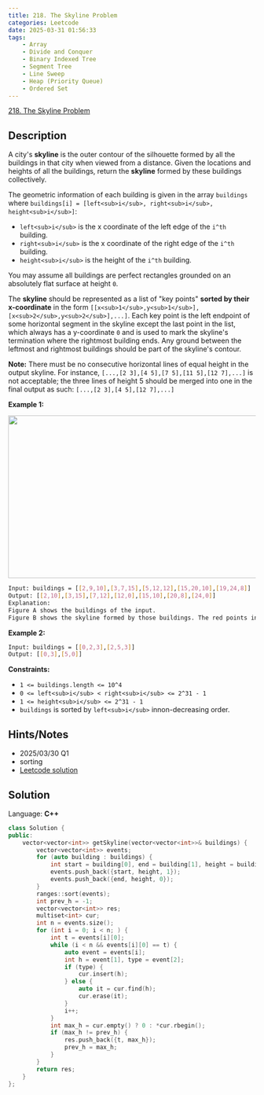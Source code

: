 ```yaml
---
title: 218. The Skyline Problem
categories: Leetcode
date: 2025-03-31 01:56:33
tags:
    - Array
    - Divide and Conquer
    - Binary Indexed Tree
    - Segment Tree
    - Line Sweep
    - Heap (Priority Queue)
    - Ordered Set
---
```


[218. The Skyline Problem](https://leetcode.com/problems/the-skyline-problem/description/?envType=company&envId=apple&favoriteSlug=apple-six-months)

## Description

A city's **skyline**  is the outer contour of the silhouette formed by all the buildings in that city when viewed from a distance. Given the locations and heights of all the buildings, return the **skyline**  formed by these buildings collectively.

The geometric information of each building is given in the array `buildings` where `buildings[i] = [left<sub>i</sub>, right<sub>i</sub>, height<sub>i</sub>]`:

- `left<sub>i</sub>` is the x coordinate of the left edge of the `i^th` building.
- `right<sub>i</sub>` is the x coordinate of the right edge of the `i^th` building.
- `height<sub>i</sub>` is the height of the `i^th` building.

You may assume all buildings are perfect rectangles grounded on an absolutely flat surface at height `0`.

The **skyline**  should be represented as a list of "key points" **sorted by their x-coordinate**  in the form `[[x<sub>1</sub>,y<sub>1</sub>],[x<sub>2</sub>,y<sub>2</sub>],...]`. Each key point is the left endpoint of some horizontal segment in the skyline except the last point in the list, which always has a y-coordinate `0` and is used to mark the skyline's termination where the rightmost building ends. Any ground between the leftmost and rightmost buildings should be part of the skyline's contour.

<b>Note:</b> There must be no consecutive horizontal lines of equal height in the output skyline. For instance, `[...,[2 3],[4 5],[7 5],[11 5],[12 7],...]` is not acceptable; the three lines of height 5 should be merged into one in the final output as such: `[...,[2 3],[4 5],[12 7],...]`

**Example 1:**

<img alt="" src="https://assets.leetcode.com/uploads/2020/12/01/merged.jpg" style="width: 800px; height: 331px;">

```bash
Input: buildings = [[2,9,10],[3,7,15],[5,12,12],[15,20,10],[19,24,8]]
Output: [[2,10],[3,15],[7,12],[12,0],[15,10],[20,8],[24,0]]
Explanation:
Figure A shows the buildings of the input.
Figure B shows the skyline formed by those buildings. The red points in figure B represent the key points in the output list.
```

**Example 2:**

```bash
Input: buildings = [[0,2,3],[2,5,3]]
Output: [[0,3],[5,0]]
```

**Constraints:**

- `1 <= buildings.length <= 10^4`
- `0 <= left<sub>i</sub> < right<sub>i</sub> <= 2^31 - 1`
- `1 <= height<sub>i</sub> <= 2^31 - 1`
- `buildings` is sorted by `left<sub>i</sub>` innon-decreasing order.

## Hints/Notes

- 2025/03/30 Q1
- sorting
- [Leetcode solution](https://leetcode.cn/problems/the-skyline-problem/solutions/872710/tian-ji-xian-wen-ti-by-leetcode-solution-ozse/?envType=company&envId=apple&favoriteSlug=apple-six-months)

## Solution

Language: **C++**

```C++
class Solution {
public:
    vector<vector<int>> getSkyline(vector<vector<int>>& buildings) {
        vector<vector<int>> events;
        for (auto building : buildings) {
            int start = building[0], end = building[1], height = building[2];
            events.push_back({start, height, 1});
            events.push_back({end, height, 0});
        }
        ranges::sort(events);
        int prev_h = -1;
        vector<vector<int>> res;
        multiset<int> cur;
        int n = events.size();
        for (int i = 0; i < n; ) {
            int t = events[i][0];
            while (i < n && events[i][0] == t) {
                auto event = events[i];
                int h = event[1], type = event[2];
                if (type) {
                    cur.insert(h);
                } else {
                    auto it = cur.find(h);
                    cur.erase(it);
                }
                i++;
            }
            int max_h = cur.empty() ? 0 : *cur.rbegin();
            if (max_h != prev_h) {
                res.push_back({t, max_h});
                prev_h = max_h;
            }
        }
        return res;
    }
};
```
